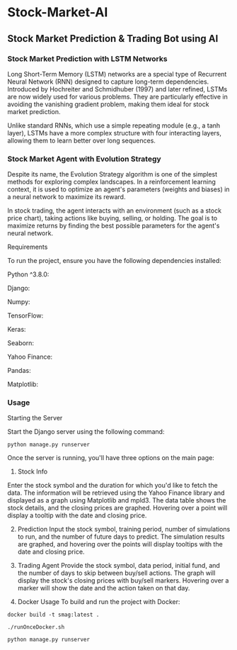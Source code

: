 # Stock-Market-AI
## Stock Market Prediction & Trading Bot using AI

### Stock Market Prediction with LSTM Networks
Long Short-Term Memory (LSTM) networks are a special type of Recurrent Neural Network (RNN) designed to capture long-term dependencies. Introduced by Hochreiter and Schmidhuber (1997) and later refined, LSTMs are now widely used for various problems. They are particularly effective in avoiding the vanishing gradient problem, making them ideal for stock market prediction.

Unlike standard RNNs, which use a simple repeating module (e.g., a tanh layer), LSTMs have a more complex structure with four interacting layers, allowing them to learn better over long sequences.

### Stock Market Agent with Evolution Strategy
Despite its name, the Evolution Strategy algorithm is one of the simplest methods for exploring complex landscapes. In a reinforcement learning context, it is used to optimize an agent's parameters (weights and biases) in a neural network to maximize its reward.

In stock trading, the agent interacts with an environment (such as a stock price chart), taking actions like buying, selling, or holding. The goal is to maximize returns by finding the best possible parameters for the agent's neural network.

Requirements

To run the project, ensure you have the following dependencies installed:

Python ^3.8.0: 

Django:

Numpy: 

TensorFlow: 

Keras: 

Seaborn: 

Yahoo Finance: 

Pandas:

Matplotlib: 

### Usage

Starting the Server

Start the Django server using the following command:


`python manage.py runserver`

Once the server is running, you'll have three options on the main page:

1. Stock Info

Enter the stock symbol and the duration for which you'd like to fetch the data. The information will be retrieved using the Yahoo Finance library and displayed as a graph using Matplotlib and mpld3.
The data table shows the stock details, and the closing prices are graphed. Hovering over a point will display a tooltip with the date and closing price.

2. Prediction
Input the stock symbol, training period, number of simulations to run, and the number of future days to predict.
The simulation results are graphed, and hovering over the points will display tooltips with the date and closing price.

3. Trading Agent
Provide the stock symbol, data period, initial fund, and the number of days to skip between buy/sell actions.
The graph will display the stock's closing prices with buy/sell markers. Hovering over a marker will show the date and the action taken on that day.

4. Docker Usage
To build and run the project with Docker:

`docker build -t smag:latest . `

`./runOnceDocker.sh `

`python manage.py runserver `
